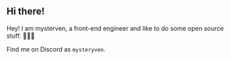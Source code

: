 ## Hi there!

Hey! I am mysterven, a front-end engineer and like to do some open source stuff. 👋👋👋

Find me on Discord as `mysteryven`.
